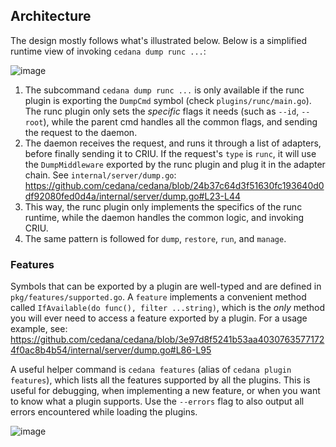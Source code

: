## Architecture

The design mostly follows what's illustrated below. Below is a simplified runtime view of invoking `cedana dump runc ...`:

![image](https://github.com/user-attachments/assets/9e6842bd-03d1-4889-b23e-11dcbe7ea25f)

1. The subcommand `cedana dump runc ...` is only available if the runc plugin is exporting the `DumpCmd` symbol (check `plugins/runc/main.go`). The runc plugin only sets the _specific_ flags it needs (such as `--id`, `--root`), while the parent cmd handles all the common flags, and sending the request to the daemon.
2. The daemon receives the request, and runs it through a list of adapters, before finally sending it to CRIU. If the request's `type` is `runc`, it will use the `DumpMiddleware` exported by the runc plugin and plug it in the adapter chain. See `internal/server/dump.go`: https://github.com/cedana/cedana/blob/24b37c64d3f51630fc193640d0df92080fed0d4a/internal/server/dump.go#L23-L44
3. This way, the runc plugin only implements the specifics of the runc runtime, while the daemon handles the common logic, and invoking CRIU.
4. The same pattern is followed for `dump`, `restore`, `run`, and `manage`.

### Features
Symbols that can be exported by a plugin are well-typed and are defined in `pkg/features/supported.go`. A `feature` implements a convenient method called `IfAvailable(do func(), filter ...string)`, which is the _only_ method you will ever need to access a feature exported by a plugin. For a usage example, see: https://github.com/cedana/cedana/blob/3e97d8f5241b53aa40307635771724f0ac8b4b54/internal/server/dump.go#L86-L95

A useful helper command is `cedana features` (alias of `cedana plugin features`), which lists all the features supported by all the plugins. This is useful for debugging, when implementing a new feature, or when you want to know what a plugin supports. Use the `--errors` flag to also output all errors encountered while loading the plugins.

![image](https://github.com/user-attachments/assets/90578e51-c7f1-44b9-b056-dc1cbdd89785)
